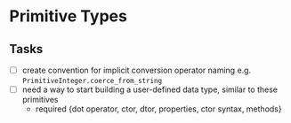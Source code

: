 # Primitive Types

## Tasks

- [ ] create convention for implicit conversion operator naming e.g. `PrimitiveInteger.coerce_from_string`
- [ ] need a way to start building a user-defined data type, similar to these primitives
    - required {dot operator, ctor, dtor, properties, ctor syntax, methods}